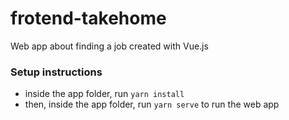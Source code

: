 # frotend-takehome
 Web app about finding a job created with Vue.js
 
### Setup instructions
- inside the app folder, run `yarn install`
- then, inside the app folder, run `yarn serve` to run the web app
